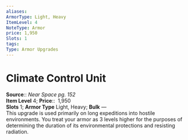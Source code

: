 ```yaml
---
aliases: 
ArmorType: Light, Heavy
ItemLevel: 4
NoteType: Armor
price: 1,950
Slots: 1
tags: 
Type: Armor Upgrades
---
```


# Climate Control Unit

**Source**:: _Near Space pg. 152_  
**Item Level** 4;
**Price**::  1,950  
**Slots** 1; **Armor Type** Light, Heavy; **Bulk** —  
This upgrade is used primarily on long expeditions into hostile environments. You treat your armor as 3 levels higher for the purposes of determining the duration of its environmental protections and resisting radiation.
